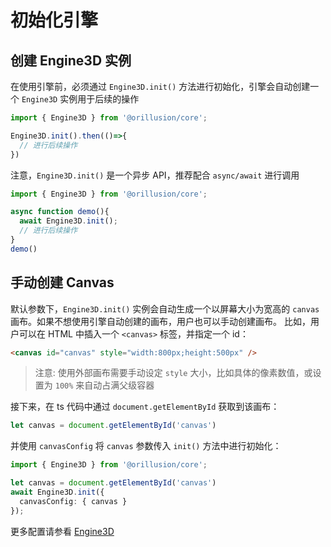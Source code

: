 # 初始化引擎
## 创建 Engine3D 实例
在使用引擎前，必须通过 `Engine3D.init()` 方法进行初始化，引擎会自动创建一个 `Engine3D` 实例用于后续的操作
```ts
import { Engine3D } from '@orillusion/core';

Engine3D.init().then(()=>{
  // 进行后续操作
})
```
注意，`Engine3D.init()` 是一个异步 API，推荐配合 `async/await` 进行调用

```ts
import { Engine3D } from '@orillusion/core';

async function demo(){
  await Engine3D.init();
  // 进行后续操作
}
demo()
```

## 手动创建 Canvas
默认参数下，`Engine3D.init()` 实例会自动生成一个以屏幕大小为宽高的 `canvas` 画布。如果不想使用引擎自动创建的画布，用户也可以手动创建画布。
比如，用户可以在 HTML 中插入一个 `<canvas>` 标签，并指定一个 id：
```html
<canvas id="canvas" style="width:800px;height:500px" />
```
> 注意: 使用外部画布需要手动设定 `style` 大小，比如具体的像素数值，或设置为 `100%` 来自动占满父级容器

接下来，在 ts 代码中通过 `document.getElementById` 获取到该画布：
```ts
let canvas = document.getElementById('canvas')
```

并使用 `canvasConfig` 将 `canvas` 参数传入 `init()` 方法中进行初始化：
```ts
import { Engine3D } from '@orillusion/core';

let canvas = document.getElementById('canvas')
await Engine3D.init({
  canvasConfig: { canvas }
});
```

更多配置请参看 [Engine3D](/guide/core/engine)

